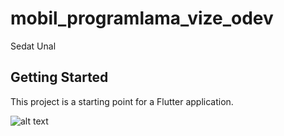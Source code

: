 # mobil_programlama_vize_odev

Sedat Unal

## Getting Started

This project is a starting point for a Flutter application.

![alt text](https://sedatunal.net/github/1.png)
